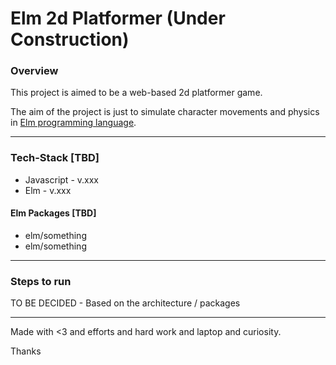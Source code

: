 # Elm 2d Platformer (Under Construction)

### Overview

This project is aimed to be a web-based 2d platformer game.

The aim of the project is just to simulate character movements and physics in [Elm programming language](https://elm-lang.org/).

---

### Tech-Stack [TBD]

- Javascript - v.xxx
- Elm - v.xxx

#### Elm Packages [TBD]

- elm/something
- elm/something

---

### Steps to run

TO BE DECIDED - Based on the architecture / packages

---

Made with <3 and efforts and hard work and laptop and curiosity.

Thanks
